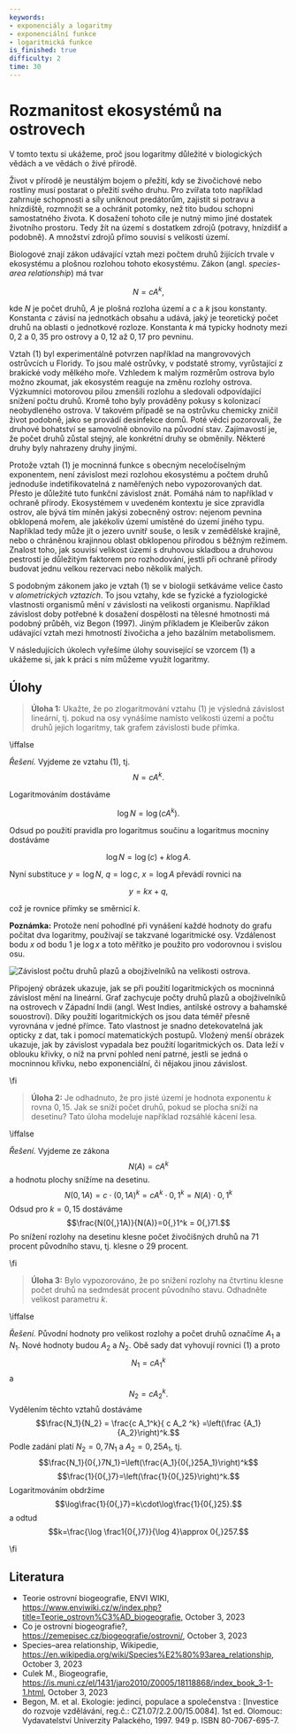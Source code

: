 ```yaml
---
keywords:
- exponenciály a logaritmy
- exponenciální funkce
- logaritmická funkce
is_finished: true
difficulty: 2
time: 30
---
```


# Rozmanitost ekosystémů na ostrovech

V tomto textu si ukážeme, proč jsou logaritmy důležité v biologických
vědách a ve vědách o živé přírodě.

Život v přírodě je neustálým bojem o přežití, kdy se živočichové nebo
rostliny musí postarat o přežití svého druhu. Pro zvířata toto
například zahrnuje schopnosti a síly uniknout predátorům, zajistit si
potravu a hnízdiště, rozmnožit se a ochránit potomky, než tito budou
schopni samostatného života. K dosažení tohoto cíle je nutný mimo jiné
dostatek životního prostoru. Tedy žít na území s dostatkem zdrojů
(potravy, hnízdišť a podobně). A množství zdrojů přímo souvisí s
velikostí území.

Biologové znají zákon udávající vztah mezi počtem druhů žijících
trvale v ekosystému a plošnou rozlohou tohoto ekosystému. Zákon
(angl. *species-area relationship*) má tvar

$$N=c A^k,\tag{1}$$

kde $N$ je počet druhů, $A$ je plošná rozloha území a $c$ a $k$ jsou
konstanty.  Konstanta $c$ závisí na jednotkách obsahu a udává, jaký je
teoretický počet druhů na oblasti o jednotkové rozloze. Konstanta $k$
má typicky hodnoty mezi $0{,}2$ a $0{,}35$ pro ostrovy a $0{,}12$ až
$0{,}17$ pro pevninu.

Vztah (1) byl experimentálně potvrzen například na mangrovových
ostrůvcích u Floridy. To jsou malé ostrůvky, v podstatě stromy,
vyrůstající z brakické vody mělkého moře. Vzhledem k malým rozměrům
ostrova bylo možno zkoumat, jak ekosystém reaguje na změnu rozlohy
ostrova. Výzkumníci motorovou pilou zmenšili rozlohu a sledovali
odpovídající snížení počtu druhů. Kromě toho byly prováděny pokusy s
kolonizací neobydleného ostrova. V takovém případě se na ostrůvku
chemicky zničil život podobně, jako se provádí desinfekce domů. Poté
vědci pozorovali, že druhové bohatství se samovolně obnovilo na
původní stav. Zajímavostí je, že počet druhů zůstal stejný, ale
konkrétní druhy se obměnily. Některé druhy byly nahrazeny druhy
jinými.

Protože vztah (1) je mocninná funkce s obecným neceločíselným
exponentem, není závislost mezi rozlohou ekosystému a počtem druhů
jednoduše indetifikovatelná z naměřených nebo vypozorovaných
dat. Přesto je důležité tuto funkční závislost znát. Pomáhá nám to
například v ochraně přírody. Ekosystémem v uvedeném kontextu je sice
zpravidla ostrov, ale bývá tím míněn jakýsi zobecněný ostrov: nejenom
pevnina obklopená mořem, ale jakékoliv území umístěné do území jiného
typu. Například tedy může jít o jezero uvnitř souše, o lesík v
zemědělské krajině, nebo o chráněnou krajinnou oblast obklopenou
přírodou s běžným režimem. Znalost toho, jak souvisí velikost území s
druhovou skladbou a druhovou pestrostí je důležitým faktorem pro
rozhodování, jestli při ochraně přírody budovat jednu velkou rezervaci
nebo několik malých.

S podobným zákonem jako je vztah (1) se v biologii setkáváme velice
často v *alometrických vztazích*. To jsou vztahy, kde se fyzické a
fyziologické vlastnosti organismů mění v závislosti na velikosti
organismu. Například závislost doby potřebné k dosažení dospělosti na
tělesné hmotnosti má podobný průběh, viz Begon (1997). Jiným příkladem
je Kleiberův zákon udávající vztah mezi hmotností živočicha a jeho
bazálním metabolismem.

V následujících úkolech vyřešíme úlohy související se vzorcem (1) a
ukážeme si, jak k práci s ním můžeme využít logaritmy.

## Úlohy

> **Úloha 1:** Ukažte, že po zlogaritmování vztahu (1) je výsledná závislost
> lineární, tj. pokud na osy vynášíme namísto velikosti území a počtu
> druhů jejich logaritmy, tak grafem závislosti bude přímka.

\iffalse

*Řešení.* Vyjdeme ze vztahu (1), tj. $$N=c A^k.$$

Logaritmováním dostáváme 

$$\log N= \log (c A^k).$$

Odsud po použití pravidla pro logaritmus součinu a logaritmus mocniny dostáváme 

$$\log N= \log (c) + k\log A.$$

Nyní substituce $y=\log N$, $q = \log c$, $x=\log A$ převádí rovnici na 

$$y=kx+q,$$

což je rovnice přímky se směrnicí $k$.

**Poznámka:** Protože není pohodlné při vynášení každé hodnoty do
grafu počítat dva logaritmy, používají se takzvané logaritmické osy.
Vzdálenost bodu $x$ od bodu 1 je $\log x$ a toto měřítko je použito
pro vodorovnou i svislou osu.

![Závislost počtu druhů plazů a
 obojživelníků na velikosti ostrova.](species_area.jpg)

Připojený obrázek ukazuje, jak se při použití logaritmických os
mocninná závislost mění na lineární. Graf zachycuje počty druhů plazů
a obojživelníků na ostrovech v Západní Indii (angl. West Indies,
antilské ostrovy a bahamské souostroví). Díky použití logaritmických
os jsou data téměř přesně vyrovnána v jedné přímce. Tato vlastnost je
snadno detekovatelná jak opticky z dat, tak i pomocí matematických
postupů. Vložený menší obrázek ukazuje, jak by závislost vypadala bez
použití logaritmických os. Data leží v oblouku křivky, o níž na první
pohled není patrné, jestli se jedná o mocninnou křivku, nebo
exponenciální, či nějakou jinou závislost.

\fi

> **Úloha 2:** Je odhadnuto, že pro jisté území je hodnota exponentu
> $k$ rovna $0{,}15$. Jak se sníží počet druhů, pokud se plocha sníží
> na desetinu? Tato úloha modeluje například rozsáhlé kácení lesa.

\iffalse

*Řešení.* Vyjdeme ze zákona $$N(A)=c A^k$$ a hodnotu plochy snížíme na desetinu. 
$$N(0{,}1A) = c\cdot(0{,}1 A)^k = c A^k \cdot 0{,}1^k = N(A)\cdot 0{,}1^k$$
Odsud pro $k=0{,}15$ dostáváme
$$\frac{N(0{,}1A)}{N(A)}=0{,}1^k = 0{,}71.$$
Po snížení rozlohy na desetinu klesne počet živočišných druhů na 71
procent původního stavu, tj. klesne o 29 procent.

\fi

> **Úloha 3:** Bylo vypozorováno, že po snížení rozlohy na čtvrtinu
> klesne počet druhů na sedmdesát procent původního stavu. Odhadněte
> velikost parametru $k$.

\iffalse

*Řešení.* Původní hodnoty pro velikost rozlohy a počet druhů označíme $A_1$ a
$N_1$. Nové hodnoty budou $A_2$ a $N_2$. Obě sady dat vyhovují rovnici
(1) a proto
$$N_1 = c A_1^k$$
a
$$N_2 = c A_2^k.$$
Vydělením těchto vztahů dostáváme 
$$\frac{N_1}{N_2} = \frac{c A_1^k}{ c A_2 ^k} =\left(\frac {A_1}{A_2}\right)^k.$$
Podle zadání platí $N_2=0{,}7N_1$ a $A_2=0{,}25A_1$, tj.
$$\frac{N_1}{0{,}7N_1}=\left(\frac{A_1}{0{,}25A_1}\right)^k$$
$$\frac{1}{0{,}7}=\left(\frac{1}{0{,}25}\right)^k.$$
Logaritmováním obdržíme
$$\log\frac{1}{0{,}7}=k\cdot\log\frac{1}{0{,}25}.$$
a odtud
$$k=\frac{\log \frac1{0{,}7}}{\log 4}\approx 0{,}257.$$

\fi

## Literatura

* Teorie ostrovní biogeografie, ENVI WIKI, <https://www.enviwiki.cz/w/index.php?title=Teorie_ostrovn%C3%AD_biogeografie>,
  October 3, 2023
* Co je ostrovní biogeografie?, <https://zemepisec.cz/biogeografie/ostrovni/>,
  October 3, 2023
* Species–area relationship, Wikipedie, <https://en.wikipedia.org/wiki/Species%E2%80%93area_relationship>,
  October 3, 2023
* Culek M., Biogeografie,
  <https://is.muni.cz/el/1431/jaro2010/Z0005/18118868/index_book_3-1-1.html>, October 3, 2023  
* Begon, M. et al. Ekologie: jedinci, populace a společenstva : [Investice do rozvoje vzdělávání, reg.č.: CZ1.07/2.2.00/15.0084]. 1st ed. Olomouc: Vydavatelství Univerzity Palackého, 1997. 949 p. ISBN 80-7067-695-7.

